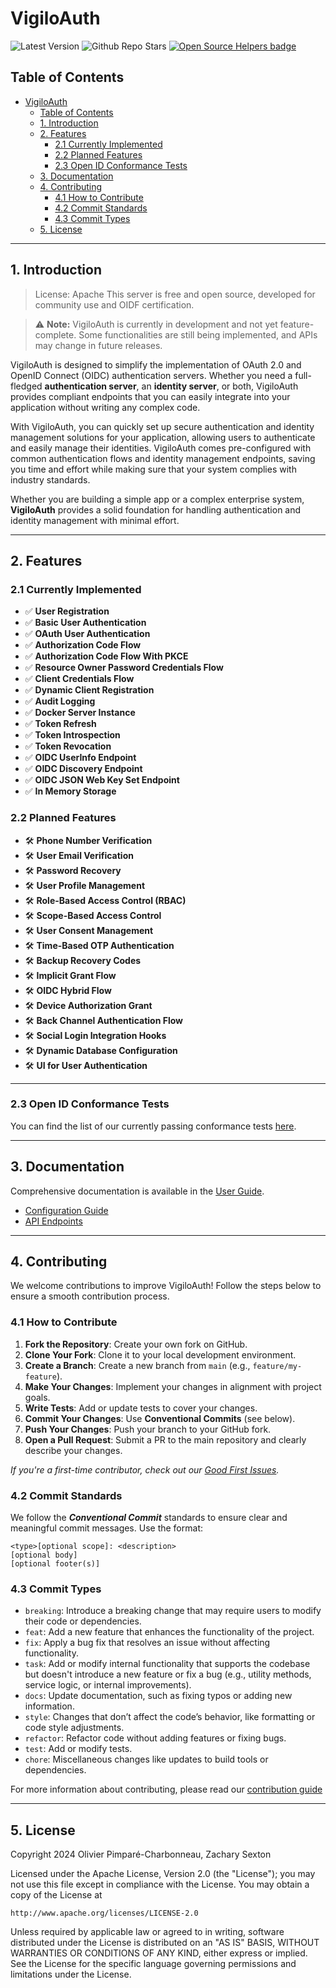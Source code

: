 # VigiloAuth

![Latest Version](https://img.shields.io/github/tag/vigiloauth/vigilo?label=latest%20version)
![Github Repo Stars](https://img.shields.io/github/stars/vigiloauth/vigilo?style=flat)
[![Open Source Helpers badge](https://codetriage.com/vigiloauth/vigilo/badges/users.svg)](https://codetriage.com/vigiloauth/vigilo)

## Table of Contents
- [VigiloAuth](#vigiloauth)
	- [Table of Contents](#table-of-contents)
	- [1. Introduction](#1-introduction)
	- [2. Features](#2-features)
		- [2.1 Currently Implemented](#21-currently-implemented)
		- [2.2 Planned Features](#22-planned-features)
		- [2.3 Open ID Conformance Tests](#23-open-id-conformance-tests)
	- [3. Documentation](#3-documentation)
	- [4. Contributing](#4-contributing)
		- [4.1 How to Contribute](#41-how-to-contribute)
		- [4.2 Commit Standards](#42-commit-standards)
		- [4.3 Commit Types](#43-commit-types)
	- [5. License](#5-license)

---

## 1. Introduction

>License: Apache 
This server is free and open source, developed for community use and OIDF certification.

>⚠️ **Note:** VigiloAuth is currently in development and not yet feature-complete. Some functionalities are still being implemented, and APIs may change in future releases.

VigiloAuth is designed to simplify the implementation of OAuth 2.0 and OpenID Connect (OIDC) authentication servers. Whether you need a full-fledged **authentication server**, an **identity server**, or both, VigiloAuth provides compliant endpoints that you can easily integrate into your application without writing any complex code.

With VigiloAuth, you can quickly set up secure authentication and identity management solutions for your application, allowing users to authenticate and easily manage their identities. VigiloAuth comes pre-configured with common authentication flows and identity management endpoints, saving you time and effort while making sure that your system complies with industry standards.

Whether you are building a simple app or a complex enterprise system, **VigiloAuth** provides a solid foundation for handling authentication and identity management with minimal effort.

---

## 2. Features

### 2.1 Currently Implemented
- ✅ **User Registration**
- ✅ **Basic User Authentication**
- ✅ **OAuth User Authentication**
- ✅ **Authorization Code Flow**
- ✅ **Authorization Code Flow With PKCE**
- ✅ **Resource Owner Password Credentials Flow**
- ✅ **Client Credentials Flow**
- ✅ **Dynamic Client Registration**
- ✅ **Audit Logging**
- ✅ **Docker Server Instance**
- ✅ **Token Refresh**
- ✅ **Token Introspection**
- ✅ **Token Revocation**
- ✅ **OIDC UserInfo Endpoint**
- ✅ **OIDC Discovery Endpoint**
- ✅ **OIDC JSON Web Key Set Endpoint**
- ✅ **In Memory Storage**

### 2.2 Planned Features

- 🛠️ **Phone Number Verification**
- 🛠️ **User Email Verification**
- 🛠️ **Password Recovery**
- 🛠️ **User Profile Management**
- 🛠️ **Role-Based Access Control (RBAC)**
- 🛠️ **Scope-Based Access Control**
- 🛠️ **User Consent Management**
- 🛠️ **Time-Based OTP Authentication**
- 🛠️ **Backup Recovery Codes**
- 🛠️ **Implicit Grant Flow**
- 🛠️ **OIDC Hybrid Flow**
- 🛠️ **Device Authorization Grant**
- 🛠️ **Back Channel Authentication Flow**
- 🛠️ **Social Login Integration Hooks**
- 🛠️ **Dynamic Database Configuration**
- 🛠️ **UI for User Authentication**

---

### 2.3 Open ID Conformance Tests

You can find the list of our currently passing conformance tests [here](https://www.certification.openid.net/plan-detail.html?public=true&plan=ZbxeUWhH8Vldh).

---

## 3. Documentation

Comprehensive documentation is available in the [User Guide](./docs/user_guide/README.md).
- [Configuration Guide](./docs/user_guide/configuration/configuration_guide.md)
- [API Endpoints](./docs/user_guide/identity/README.md)

---

## 4. Contributing

We welcome contributions to improve VigiloAuth! Follow the steps below to ensure a smooth contribution process.

### 4.1 How to Contribute

1. **Fork the Repository**: Create your own fork on GitHub.
2. **Clone Your Fork**: Clone it to your local development environment.
3. **Create a Branch**: Create a new branch from `main` (e.g., `feature/my-feature`).
4. **Make Your Changes**: Implement your changes in alignment with project goals.
5. **Write Tests**: Add or update tests to cover your changes.
6. **Commit Your Changes**: Use **Conventional Commits** (see below).
7. **Push Your Changes**: Push your branch to your GitHub fork.
8. **Open a Pull Request**: Submit a PR to the main repository and clearly describe your changes.

_If you're a first-time contributor, check out our [Good First Issues](https://github.com/vigiloauth/vigilo/issues?q=is%3Aissue%20state%3Aopen%20label%3A%22good%20first%20issue%22)._

### 4.2 Commit Standards

We follow the **_Conventional Commit_** standards to ensure clear and meaningful commit messages. Use the format:
```azure
<type>[optional scope]: <description>
[optional body]
[optional footer(s)]
```

### 4.3 Commit Types

- `breaking`: Introduce a breaking change that may require users to modify their code or dependencies.
- `feat`: Add a new feature that enhances the functionality of the project.
- `fix`: Apply a bug fix that resolves an issue without affecting functionality.
- `task`: Add or modify internal functionality that supports the codebase but doesn't introduce a new feature or fix a bug (e.g., utility methods, service logic, or internal improvements).
- `docs`: Update documentation, such as fixing typos or adding new information.
- `style`: Changes that don’t affect the code’s behavior, like formatting or code style adjustments.
- `refactor`: Refactor code without adding features or fixing bugs.
- `test`: Add or modify tests.
- `chore`: Miscellaneous changes like updates to build tools or dependencies.

For more information about contributing, please read our [contribution guide](./docs/contributing/README.md)

---

## 5. License

Copyright 2024 Olivier Pimparé-Charbonneau, Zachary Sexton

Licensed under the Apache License, Version 2.0 (the "License");
you may not use this file except in compliance with the License.
You may obtain a copy of the License at

    http://www.apache.org/licenses/LICENSE-2.0

Unless required by applicable law or agreed to in writing, software distributed under the License is distributed on an "AS IS" BASIS,
WITHOUT WARRANTIES OR CONDITIONS OF ANY KIND, either express or implied.
See the License for the specific language governing permissions and limitations under the License.
